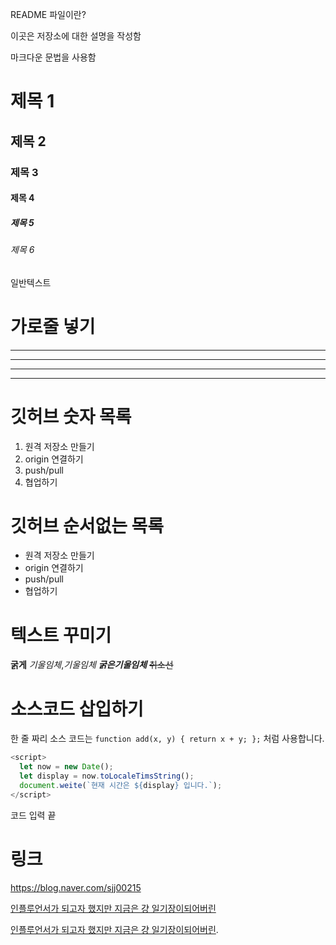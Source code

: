 README 파일이란?

이곳은 저장소에 대한 설명을 작성함

마크다운 문법을 사용함

# 제목 1

## 제목 2

### 제목 3

#### 제목 4

##### 제목 5

###### 제목 6

일반텍스트

# 가로줄 넣기

---

- - - - 

****

* * *

# 깃허브 숫자 목록 

1. 원격 저장소 만들기
2. origin 연결하기
3. push/pull
4. 협업하기

# 깃허브 순서없는 목록

- 원격 저장소 만들기
- origin 연결하기
- push/pull
- 협업하기

# 텍스트 꾸미기
**굵게** 
*기울임체*,_기울임체_ 
***굵은기울임체*** 
~~취소선~~ 

 
# 소스코드 삽입하기 


한 줄 짜리 소스 코드는 `function add(x, y) { return x + y; };` 처럼 사용합니다.

```Javascript
<script>
  let now = new Date();
  let display = now.toLocaleTimsString();
  document.weite(`현재 시간은 ${display} 입니다.`);
</script>
```

코드 입력 끝

# 링크

<https://blog.naver.com/sjj00215>

[인플루언서가 되고자 했지만 지금은 걍 일기장이되어버린](https://blog.naver.com/sjj00215)

[인플루언서가 되고자 했지만 지금은 걍 일기장이되어버린](https://blog.naver.com/sjj00215/, "또니의 똑소리").










 



